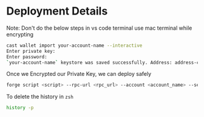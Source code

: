 # Deployment Details

Note: Don't do the below steps in vs code terminal use mac terminal while encrypting

```sh
cast wallet import your-account-name --interactive
Enter private key:
Enter password:
`your-account-name` keystore was saved successfully. Address: address-corresponding-to-private-key
```

Once we Encrypted our Private Key, we can deploy safely

```sh
forge script <script> --rpc-url <rpc_url> --account <account_name> --sender <address> --broadcast
```

To delete the history in `zsh`
```sh
history -p
```
